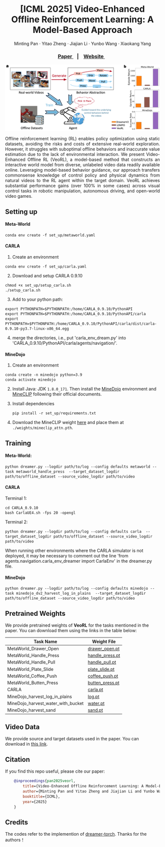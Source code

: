 <h1 align="center">
 [ICML 2025] Video-Enhanced Offline Reinforcement Learning: A Model-Based Approach </h1>
<p align="center">
    Minting Pan
    ·
    Yitao Zheng
    ·
    Jiajian Li
    ·
    Yunbo Wang
    ·
    Xiaokang Yang
  </p>

<h3 align="center"> <a href="https://arxiv.org/abs/2505.06482" target="_blank"> Paper </a> &nbsp;&nbsp; | &nbsp;&nbsp; <a href="https://panmt.github.io/VeoRL.github.io/" target="_blank"> Website </a> &nbsp;&nbsp; </h3>
  <div align="center"></div>

<p align="center">
<img src="images/intro.png" alt="Teaser image" />
</p>


<p style="text-align:justify">
  Offline reinforcement learning (RL) enables policy optimization using static datasets, avoiding the risks and costs of extensive real-world exploration. However, it struggles with suboptimal offline behaviors and inaccurate value estimation due to the lack of environmental interaction. We present Video-Enhanced Offline RL (VeoRL), a model-based method that constructs an interactive world model from diverse, unlabeled video data readily available online. Leveraging model-based behavior guidance, our approach transfers commonsense knowledge of control policy and physical dynamics from natural videos to the RL agent within the target domain. VeoRL achieves substantial performance gains (over 100% in some cases) across visual control tasks in robotic manipulation, autonomous driving, and open-world video games.
</p>



## Setting up

#### Meta-World
```
conda env create -f set_up/metaworld.yaml
```

#### CARLA

1. Create an environment
```
conda env create -f set_up/carla.yaml
```

2. Download and setup CARLA 0.9.10
```
chmod +x set_up/setup_carla.sh
./setup_carla.sh
```

3. Add to your python path:
```
export PYTHONPATH=$PYTHONPATH:/home/CARLA_0.9.10/PythonAPI
export PYTHONPATH=$PYTHONPATH:/home/CARLA_0.9.10/PythonAPI/carla
export PYTHONPATH=$PYTHONPATH:/home/CARLA_0.9.10/PythonAPI/carla/dist/carla-0.9.10-py3.7-linux-x86_64.egg
```
4. merge the directories, i.e., put 'carla_env_dream.py' into 'CARLA_0.9.10/PythonAPI/carla/agents/navigation/'.

#### MineDojo

1. Create an environment
```
conda create -n minedojo python=3.9
conda activate minedojo 
```

2. Install Java: JDK `1.8.0_171`. Then install the [MineDojo](https://github.com/MineDojo/MineDojo) environment and [MineCLIP](https://github.com/MineDojo/MineCLIP) following their official documents. 

3. Install dependencies
    ```
    pip install -r set_up/requirements.txt
    ```

4. Download the MineCLIP weight [here](https://drive.google.com/file/d/1uaZM1ZLBz2dZWcn85rZmjP7LV6Sg5PZW/view?usp=sharing) and place them at `./weights/mineclip_attn.pth`.

## Training

#### Meta-World:

```
python dreamer.py --logdir path/to/log --config defaults metaworld --task metaworld_handle_press  --target_dataset_logdir path/to/offline_dataset --source_video_logdir path/to/video 
```

#### CARLA

Terminal 1:
```
cd CARLA_0.9.10
bash CarlaUE4.sh -fps 20 -opengl
```

Terminal 2:
```
python dreamer.py --logdir path/to/log --config defaults carla  --target_dataset_logdir path/to/offline_dataset --source_video_logdir path/to/video 
```

When running other environments where the CARLA simulator is not deployed, it may be necessary to comment out the line 'from agents.navigation.carla_env_dreamer import CarlaEnv' in the dreamer.py file.

#### MineDojo

```
python dreamer.py --logdir path/to/log --config defaults minedojo --task minedojo_dv2_harvest_log_in_plains  --target_dataset_logdir path/to/offline_dataset --source_video_logdir path/to/video 
```


## Pretrained Weights

We provide pretrained weights of **VeoRL** for the tasks mentioned in the paper. You can download them using the links in the table below: 

<div align="center">

| Task Name                  | Weight File                                                                                   |
|----------------------------|-----------------------------------------------------------------------------------------------|
| MetaWorld_Drawer_Open      | [drawer_open.pt](https://drive.google.com/file/d/1DcZfuQNBCGpUPKZC6sd8VT96kgrq_P4Y/view?usp=sharing)                                                                |
| MetaWorld_Handle_Press      | [handle_press.pt](https://drive.google.com/file/d/1Yl7tUn32qs_RUR9ugXBkEPp-z9AmopSk/view?usp=sharing)                                                                |
| MetaWorld_Handle_Pull      | [handle_pull.pt](https://drive.google.com/file/d/18vJTcKV0ePMy81zqVRuC-QtZe0OAGsyd/view?usp=sharing)                                                                |
| MetaWorld_Plate_Slide      | [plate_slide.pt](https://drive.google.com/file/d/1dPd-ySoqT443dlA46DRYDCuAWOvHZ294/view?usp=sharing)                                                                |
| MetaWorld_Coffee_Push      | [coffee_push.pt](https://drive.google.com/file/d/1LYnkqwadMijS5juQiCjxfB4MQdSMxOOO/view?usp=sharing)                                                                |
| MetaWorld_Butten_Press      | [butten_press.pt](https://drive.google.com/file/d/1MzbxSXkXzEjAKpu9rIiYvIgEpws8z4wW/view?usp=sharing)                                                                |
| CARLA      | [carla.pt](https://drive.google.com/file/d/1K5iA-r7L-ogxXtSD96HFeZv9_PfL-n3P/view?usp=sharing)                                                                |
| MineDojo_harvest_log_in_plains      | [log.pt](https://drive.google.com/file/d/1m73o8J_OqDFHqyZunuyLmhZt0yl3Vf4r/view?usp=sharing)                                                                |
| MineDojo_harvest_water_with_bucket  | [water.pt](https://drive.google.com/file/d/18w_nt9uPb5YAyYFapxFL2miUBOUFZtZu/view?usp=sharing)                                                              |
| MineDojo_harvest_sand               | [sand.pt](https://drive.google.com/file/d/1aDZiAlG-NXqjPBS-HoT8DHdyjofzVRfC/view?usp=sharing)                                                               |
</div>


## Video Data

We provide source and target datasets used in the paper. You can download in [this link](https://drive.google.com/drive/folders/1EZhvU4YrZqkI7I4ZCWtsMqqJK_fWglyW?usp=sharing).

## Citation
If you find this repo useful, please cite our paper:
```bib
    @inproceedings{pan2025veorl,
        title={Video-Enhanced Offline Reinforcement Learning: A Model-Based Approach},
        author={Minting Pan and Yitao Zheng and Jiajian Li and Yunbo Wang and Xiaokang Yang},
        booktitle={ICML},
        year={2025}
    }
```


## Credits
The codes refer to the implemention of [dreamer-torch](https://github.com/jsikyoon/dreamer-torch). Thanks for the authors！
